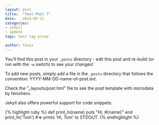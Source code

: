 ```yaml
---
layout: post
title:  "Test Post 7"
date:   2014-04-11
categories: 
- jekyll 
- update
tags: test tag prova 

author: fenix
---
```


You'll find this post in your `_posts` directory - edit this post and re-build 
(or run with the `-w` switch) to see your changes!

To add new posts, simply add a file in the `_posts` directory that follows 
the convention: YYYY-MM-DD-name-of-post.ext.

Check the "_layouts/post.hml" file to see the post template with microdata by fenixhero.

Jekyll also offers powerful support for code snippets:

{% highlight ruby %}
def print_hi(name)
  puts "Hi, #{name}"
end
print_hi('Tom')
#=> prints 'Hi, Tom' to STDOUT.
{% endhighlight %}

